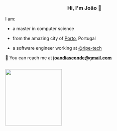<h3 align="center"> Hi, I'm João 👋 </h3>

I am:

- a master in computer science

- from the amazing city of [Porto](https://goo.gl/maps/RR8Gg3PrVteYkAWC9), Portugal

- a software engineer working at [@ripe-tech](https://github.com/ripe-tech)

📧 You can reach me at **joaodiasconde@gmail.com**

<img style="padding-top: 1em;" height="180em" src="https://github-readme-stats.vercel.app/api?username=joao-conde&show_icons=true&hide_border=true&&count_private=true&include_all_commits=true&theme=dark" />
